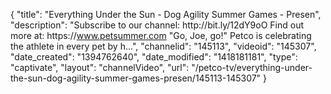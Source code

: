 {
    "title": "Everything Under the Sun - Dog Agility Summer Games - Presen",
    "description": "Subscribe to our channel: http:\/\/bit.ly\/12dY9oO Find out more at: https:\/\/www.petsummer.com \"Go, Joe, go!\" Petco is celebrating the athlete in every pet by h...",
    "channelid": "145113",
    "videoid": "145307",
    "date_created": "1394762640",
    "date_modified": "1418181181",
    "type": "captivate",
    "layout": "channelVideo",
    "url": "\/petco-tv\/everything-under-the-sun-dog-agility-summer-games-presen\/145113-145307"
}